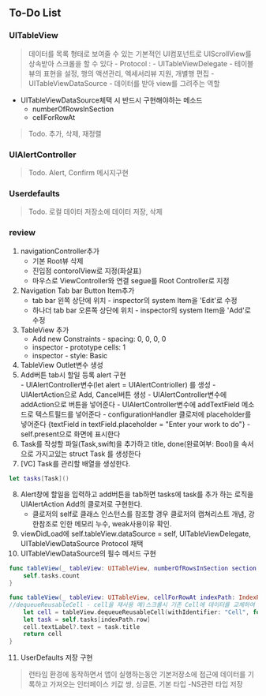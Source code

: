## To-Do List

### UITableView
> 데이터를 목록 형태로 보여줄 수 있는 기본적인 UI컴포넌트로 UIScrollView를 상속받아 스크롤을 할 수 있다 
	- Protocol : 
		- UITableViewDelegate - 테이블뷰의 표현을 설정, 행의 액션관리, 엑세서리뷰 지원, 개별행 편집
		- UITableViewDataSource - 데이터를 받아 view를 그려주는 역할

- UITableViewDataSource체택 시 반드시 구현해야하는 메소드
	- numberOfRowsInSection
	- cellForRowAt  

> Todo. 추가, 삭제, 재정렬 
### UIAlertController
> Todo. Alert, Confirm 메시지구현

### Userdefaults
>Todo. 로컬 데이터 저장소에 데이터 저장, 삭제

### review
1. navigationController추가
	- 기본 Root뷰 삭제
	- 진입점 contorolView로 지정(화살표)
	- 마우스로  ViewController와 연결 segue를 Root Controller로 지정
2. Navigation Tab bar Button Item추가
	- tab bar 왼쪽 상단에 위치	- inspector의 system Item을 'Edit'로 수정
	- 하나더 tab bar 오른쪽 상단에 위치 - inspector의 system Item을 'Add'로 수정
3. TableView 추가
	- Add new Constraints - spacing: 0, 0, 0, 0
	- inspector - prototype cells: 1
	- inspector - style: Basic
4. TableView Outlet변수 생성
5. Add버튼 tab시 할일 등록 alert 구현\
		- UIAlertController변수(let alert = UIAlertContrioller) 를 생성
		- UIAlertAction으로 Add, Cancel버튼 생성
		- UIAlertController변수에 addAction으로 버튼을 넣어준다
		-  UIAlertController변수에 addTextField 메소드로 텍스트필드를 넣어준다
			- configurationHandler 클로저에 placeholder를 넣어준다
			{textField in textField.placeholder = "Enter your work to do"}
		- self.present으로 화면에 표시한다
6. Task를 작성할 파일(Task,swift)을 추가하고 title, done(완료여부: Bool)을 속서으로 가지고있는 struct Task 를 생성한다
7. [VC] Task를 관리할 배열을 생성한다.
 ```swift
 let tasks[Task]()
```
8. Alert창에 할일을 입력하고 add버튼을 tab하면 tasks에 task를 추가 하는 로직을 UIAlertAction Add의 클로저로 구현한다.
	- 클로저의 self로 클래스 인스턴스를 참조할 경우 클로저의 캡쳐리스트 개념, 강한참조로 인한 메모리 누수, weak사용이유 확인.
9. viewDidLoad에  self.tableView.dataSource = self, UITableViewDelegate, UITableViewDataSource Protocol 채택
10. UITableViewDataSource의 필수 메서드 구현
```swift
func tableView(_ tableView: UITableView, numberOfRowsInSection section: Int) -> Int {
	self.tasks.count
}

func tableView(_ tableView: UITableView, cellForRowAt indexPath: IndexPath) -> UITableViewCell {
//dequeueReusableCell - cell을 재사용 예)스크롤시 기존 Cell에 데이터를 교체하여 사용
	let cell = tableView.dequeueReusableCell(withIdentifier: "Cell", for: indexPath)
	let task = self.tasks[indexPath.row]
	cell.textLabel?.text = task.title
	return cell
}
```

11. UserDefaults 저장 구현
> 런타임 환경에 동작하면서 앱이 실행하는동안 기본저장소에 접근에 데이터를 기록하고 가져오는 인터페이스
> 키값 쌍, 싱글톤, 기본 타입 -NS관련 타입 저장
